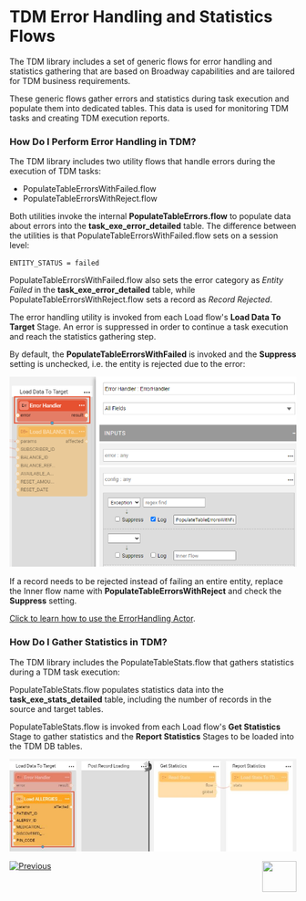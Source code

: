 # TDM Error Handling and Statistics Flows

The TDM library includes a set of generic flows for error handling and statistics gathering that are based on Broadway capabilities and are tailored for TDM business requirements. 

These generic flows gather errors and statistics during task execution and populate them into dedicated tables. This data is used for monitoring  TDM tasks and creating TDM execution reports.

### How Do I Perform Error Handling in TDM?

The TDM library includes two utility flows that handle errors during the execution of TDM tasks:

* PopulateTableErrorsWithFailed.flow
* PopulateTableErrorsWithReject.flow

Both utilities invoke the internal **PopulateTableErrors.flow** to populate data about errors into the **task_exe_error_detailed** table. The difference between the utilities is that PopulateTableErrorsWithFailed.flow sets on a session level:

~~~
ENTITY_STATUS = failed 
~~~

PopulateTableErrorsWithFailed.flow also sets the error category as *Entity Failed* in the **task_exe_error_detailed** table, while PopulateTableErrorsWithReject.flow sets a record as *Record Rejected*.

The error handling utility is invoked from each Load flow's **Load Data To Target** Stage. An error is suppressed in order to continue a task execution and reach the statistics gathering step.

By default, the **PopulateTableErrorsWithFailed** is invoked and the **Suppress** setting is unchecked, i.e. the entity is rejected due to the error:

![image](images/12_tdm_err_stat_01.PNG)

 If a record needs to be rejected instead of failing an entire entity, replace the Inner flow name with **PopulateTableErrorsWithReject** and check the **Suppress** setting. 

[Click to learn how to use the ErrorHandling Actor](/articles/19_Broadway/actors/06_error_handling_actors.md#how-do-i-use-the-errorhandler-actor).

### How Do I Gather Statistics in TDM?

The TDM library includes the PopulateTableStats.flow that gathers statistics during a TDM task execution:

PopulateTableStats.flow populates statistics data into the **task_exe_stats_detailed** table, including the number of records in the source and target tables. 

PopulateTableStats.flow is invoked from each Load flow's **Get Statistics** Stage to gather statistics and the **Report Statistics** Stages to be loaded into the TDM DB tables. 

![image](images/12_tdm_err_stat_02.PNG)



[![Previous](/articles/images/Previous.png)](11_tdm_implementation_using_generic_flows.md)[<img align="right" width="60" height="54" src="/articles/images/Next.png">](tdm_fabric_implementation_environments_setup.md)
